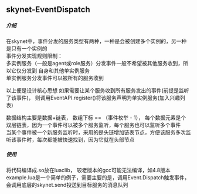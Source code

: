 ## skynet-EventDispatch
##### 介绍
在skynet中，事件分发的服务类型有两种，一种是会被创建多个实例的，另一种是只有一个实例的  
事件分发实现规则限制：  
多实例服务（一般是agent或role服务）分发事件一般不希望被其他服务收到，所以它仅分发到 自身和其他单实例服务  
单实例服务分发事件可以被所有的服务收到  

以上便是设计核心思想
如果需要让某个服务收到所有服务发出的事件(前提是监听了该事件)， 则调用EventAPI.register()将该服务声明为单实例服务(加入兴趣列表)   

数据结构主要是数据+链表， 数组下标 == （事件枚举 - 1）， 每个数据元素是个双层链表，因为一个事件可以被多个服务监听，每个服务也可以监听多个事件   
当某个事件被一个新服务监听时，采用的是头链增加链表节点，方便该服务多次监听该事件时，每次都能被快速找到，因为它就在头部节点   

##### 使用
将代码编译成.so放在luaclib， 较老版本的gcc可能无法编译，如4.8版本
example.lua是一个简单的例子，需要主要的是，调用Event.Dispatch触发事件，会调用底层的skynet.send投送到目标服务的消息队列

